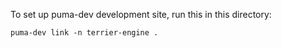 To set up puma-dev development site, run this in this directory:

    puma-dev link -n terrier-engine .